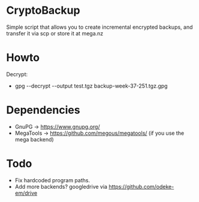 # CryptoBackup
Simple script that allows you to create incremental encrypted backups, and transfer it via scp or store it at mega.nz

# Howto
Decrypt: 
 * gpg --decrypt --output test.tgz backup-week-37-251.tgz.gpg

# Dependencies
* GnuPG -> https://www.gnupg.org/
* MegaTools -> https://github.com/megous/megatools/ (if you use the mega backend)

# Todo
* Fix hardcoded program paths.
* Add more backends? googledrive via https://github.com/odeke-em/drive
